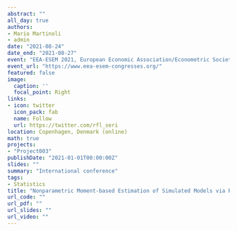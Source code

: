 ```yaml
---
abstract: ""
all_day: true
authors:
- Mario Martinoli
- admin
date: "2021-08-24"
date_end: "2021-08-27"
event: "EEA-ESEM 2021, European Economic Association/Econometric Society European Meeting"
event_url: "https://www.eea-esem-congresses.org/"
featured: false
image:
  caption: ''
  focal_point: Right
links:
- icon: twitter
  icon_pack: fab
  name: Follow
  url: https://twitter.com/rfl_seri
location: Copenhagen, Denmark (online)
math: true
projects:
- "Project003"
publishDate: "2021-01-01T00:00:00Z"
slides: ""
summary: "International conference"
tags:
- Statistics
title: "Nonparametric Moment-based Estimation of Simulated Models via Regularized Regression"
url_code: ""
url_pdf: ""
url_slides: ""
url_video: ""
---
```

